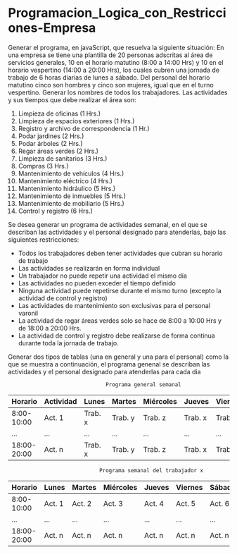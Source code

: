 # Programacion_Logica_con_Restricciones-Empresa

Generar el programa, en javaScript, que resuelva la siguiente situación:
En una empresa se tiene una plantilla de 20 personas adscritas al área de servicios
generales, 10 en el horario matutino (8:00 a 14:00 Hrs) y 10 en el horario vespertino
(14:00 a 20:00 Hrs), los cuales cubren una jornada de trabajo de 6 horas diarias de
lunes a sábado.
Del personal del horario matutino cinco son hombres y cinco son mujeres, igual que en
el turno vespertino. Generar los nombres de todos los trabajadores.
Las actividades y sus tiempos que debe realizar el área son:

1. Limpieza de oficinas (1 Hrs.)
2. Limpieza de espacios exteriores (1 Hrs.)
3. Registro y archivo de correspondencia (1 Hr.)
4. Podar jardines (2 Hrs.)
5. Podar árboles (2 Hrs.)
6. Regar áreas verdes (2 Hrs.)
7. Limpieza de sanitarios (3 Hrs.)
8. Compras (3 Hrs.)
9. Mantenimiento de vehículos (4 Hrs.)
10. Mantenimiento eléctrico (4 Hrs.)
11. Mantenimiento hidráulico (5 Hrs.)
12. Mantenimiento de inmuebles (5 Hrs.)
13. Mantenimiento de mobiliario (5 Hrs.)
14. Control y registro (6 Hrs.)


Se desea generar un programa de actividades semanal, en el que se describan las
actividades y el personal designado para atenderlas, bajo las siguientes restricciones:

- Todos los trabajadores deben tener actividades que cubran su horario de trabajo
- Las actividades se realizarán en forma individual
- Un trabajador no puede repetir una actividad el mismo día
- Las actividades no pueden exceder el tiempo definido
- Ninguna actividad puede repetirse durante el mismo turno (excepto la actividad de control y registro)
- Las actividades de mantenimiento son exclusivas para el personal varonil
- La actividad de regar áreas verdes solo se hace de 8:00 a 10:00 Hrs y de 18:00 a 20:00 Hrs.
- La actividad de control y registro debe realizarse de forma continua durante toda la jornada de trabajo.

Generar dos tipos de tablas (una en general y una para el personal) como la que se muestra a continuación, el programa genenal se describan las actividades y el personal designado para atenderlas para cada dia

                                   Programa general semanal                                         
|    Horario    |  Actividad  |   Lunes   |  Martes  | Miércoles |  Jueves  | Viernes   | Sábado     |
| ------------- | ----------- | --------- | -------- | --------- | -------- | --------- | ---------- |
|  8:00-10:00   | Act. 1      | Trab. x   | Trab. y  |  Trab. z  | Trab. x  |  Trab. y  |  Trab.z    |
|      ...      |      ...    |   ...     |    ...   |   ...     |    ...   |    ...    |    ...     |
|  18:00-20:00  |  Act. n     |  Trab. x  | Trab. y  | Trab. z   | Trab. x  |   Trab. y |   Trab.z   |


                                 Programa semanal del trabajador x
|    Horario    |   Lunes   |  Martes  | Miércoles |  Jueves  | Viernes   | Sábado     |
| ------------- | --------- | -------- | --------- | -------- | --------- | ---------- |
|  8:00-10:00   |  Act. 1   |  Act. 2  |   Act. 3  |  Act. 4  |   Act. 5  |   Act. 6   |
|      ...      |   ...     |    ...   |   ...     |    ...   |    ...    |    ...     |
|  18:00-20:00  |   Act. n  |  Act. n  |  Act. n   |  Act. n  |    Act. n |    Act. n   |
